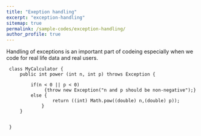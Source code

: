 ```yaml
---
title: "Exeption handling"
excerpt: "exception-handling"
sitemap: true
permalink: /sample-codes/exception-handling/
author_profile: true
---
```

Handling of exceptions is an important part of codeing especially when we code for real life data and real users.<br>


~~~~
 class MyCalculator {
     public int power (int n, int p) throws Exception {
         
         if(n < 0 || p < 0)
              {throw new Exception("n and p should be non-negative");}
         else {
                 return ((int) Math.pow((double) n,(double) p));
             }
     }
     
     
 }
 ~~~~
